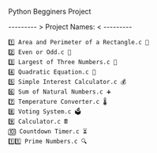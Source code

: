 Python Begginers Project

--------- > Project Names: < ---------

    1️⃣ Area and Perimeter of a Rectangle.c 📏
    2️⃣ Even or Odd.c 🔢
    3️⃣ Largest of Three Numbers.c 🥇
    4️⃣ Quadratic Equation.c 🧮
    5️⃣ Simple Interest Calculator.c 💰
    6️⃣ Sum of Natural Numbers.c ➕
    7️⃣ Temperature Converter.c 🌡️
    8️⃣ Voting System.c 🗳️
    9️⃣ Calculator.c 🖩
    🔟 Countdown Timer.c ⏳
    1️⃣1️⃣ Prime Numbers.c 🔍
